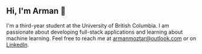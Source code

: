 ## Hi, I'm Arman 👋
I'm a third-year student at the University of British Columbia. I am passionate about developing full-stack applications and learning about machine learning. Feel free to reach me at armanmoztar@outlook.com or on [LinkedIn](https://www.linkedin.com/in/arman-moztarzadeh/).

<!-- ![GitHub stats](https://github-readme-stats.vercel.app/api?username=armanmoztar&show_icons=true&theme=transparent)
[![Top Langs](https://github-readme-stats.vercel.app/api/top-langs/?username=armanmoztar&layout=compact)](https://github.com/anuraghazra/github-readme-stats) -->

<!--
![snake-Gif](https://github.com/armanmoztar/armanmoztar/blob/output/github-contribution-grid-snake.gif)
![Activity-Graph](https://activity-graph.herokuapp.com/graph?username=armanmoztar&theme=minimal)
![Profile-Hit-Counter](https://hits.seeyoufarm.com/api/count/incr/badge.svg?url=https%3A%2F%2Fgithub.com%2F{username}1212%2Fhit-counter)
 -->

<!-- RESOURCES/LINKS
- https://shields.io/.    
- https://github.com/alexandresanlim/Badges4-README.md-Profile.     # Tech Stack
- https://github.com/rishavanand/github-profilinator.  # Profile generator
- https://github.com/anuraghazra/github-readme-stats.   # Github Stats  
 -->
